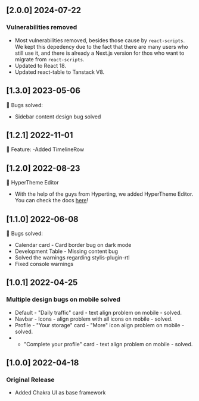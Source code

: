 ## [2.0.0] 2024-07-22

### Vulnerabilities removed

- Most vulnerabilities removed, besides those cause by `react-scripts`. We kept this depedency due to the fact that there are
many users who still use it, and there is already a Next.js version for thos who want to migrate from `react-scripts`.
- Updated to React 18.
- Updated react-table to Tanstack V8.

## [1.3.0] 2023-05-06

🐛 Bugs solved:

- Sidebar content design bug solved


## [1.2.1] 2022-11-01

🚀 Feature:
-Added TimelineRow

## [1.2.0] 2022-08-23

🚀 HyperTheme Editor

- With the help of the guys from Hyperting, we added HyperTheme Editor. You can check the docs [here](https://www.hyperthe.me/documentation/getting-started/community)!
## [1.1.0] 2022-06-08

🐛 Bugs solved:

- Calendar card - Card border bug on dark mode
- Development Table - Missing content bug
- Solved the warnings regarding stylis-plugin-rtl
- Fixed console warnings

## [1.0.1] 2022-04-25

### Multiple design bugs on mobile solved

- Default - "Daily traffic" card - text align problem on mobile - solved.
- Navbar - Icons - align problem with all icons on mobile - solved.
- Profile - "Your storage" card - "More" icon align problem on mobile - solved.
-  - "Complete your profile" card - text align problem on mobile - solved.

## [1.0.0] 2022-04-18

### Original Release

- Added Chakra UI as base framework
